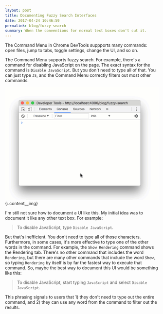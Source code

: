 ```yaml
---
layout: post
title: Documenting Fuzzy Search Interfaces
date: 2017-04-24 10:46:59
permalink: blog/fuzzy-search
summary: When the conventions for normal text boxes don't cut it.
---
```


The Command Menu in Chrome DevTools suppports many commands: open files,
jump to tabs, toggle settings, change the UI, and so on.

The Command Menu supports fuzzy search. For example, there's a command for
disabling JavaScript on the page. The exact syntax for the command is
`Disable JavaScript`. But you don't need to type all of that. You can
just type `JS`, and the Command Menu correctly filters out most other commands.

![Disabling JS via the Chrome DevTools Command Menu][demo]{:.content__img}

[demo]: /imgs/disablejs.gif

I'm still not sure how to document a UI like this. My initial
idea was to document it like any other text box. For example:

<blockquote class="content__quote">
  To disable JavaScript, type <code>Disable JavaScript</code>.
</blockquote>

But that's inefficient. You don't need to type all of those characters.
Furthermore, in some cases, it's more effective to type one of the other
words in the command. For example, the `Show Rendering` command shows the
Rendering tab. There's no other command that includes the word `Rendering`,
but there are many other commands that include the word `Show`, so typing
`Rendering` by itself is by far the fastest way to execute that command.
So, maybe the best way to document this UI would be something like this:

<blockquote class="content__quote">
  To disable JavaScript, start typing <code>JavaScript</code> and select
  <code>Disable JavaScript</code>.
</blockquote>

This phrasing signals to users that 1) they don't need to type out the
entire command, and 2) they can use any word from the command to filter
out the results.
